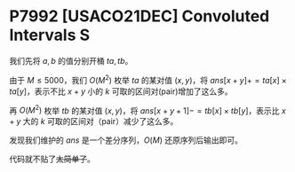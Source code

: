 # P7992 [USACO21DEC] Convoluted Intervals S

我们先将 $a,b$ 的值分别开桶 $ta,tb$。

由于 $M\leqslant5000$，我们 $O(M^2)$ 枚举 $ta$ 的某对值 $(x,y)$，将 $ans[x+y]+=ta[x]\times ta[y]$，表示不比 $x+y$ 小的 $k$ 可取的区间对(pair)增加了这么多。

再 $O(M^2)$ 枚举 $tb$ 的某对值 $(x,y)$，将 $ans[x+y+1]-=tb[x]\times tb[y]$，表示比 $x+y$ 大的 $k$ 可取的区间对（pair）减少了这么多。

发现我们维护的 $ans$ 是一个差分序列，$O(M)$ 还原序列后输出即可。

代码就不贴了~~太简单了~~。